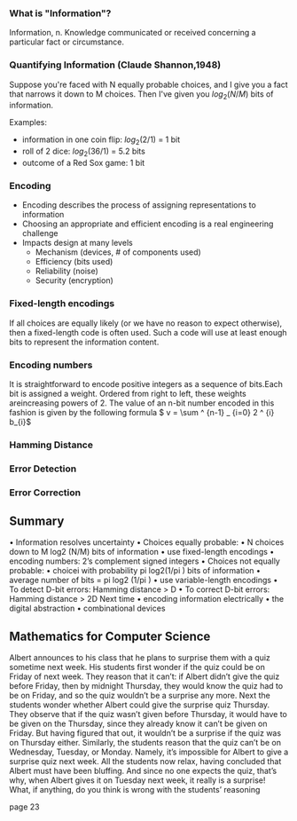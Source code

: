 ### What is "Information"?

Information, n. Knowledge communicated or received 
concerning a particular fact or circumstance.

### Quantifying Information (Claude Shannon,1948)

Suppose you're faced with N equally probable choices, and I give you
a fact that narrows it down to M choices. Then I've given you $log_2(N/M)$ bits of information.

Examples:
- information in one coin flip: $log_2(2/1)$ = 1 bit
- roll of 2 dice: $log_2(36/1)$ = 5.2 bits
- outcome of a Red Sox game: 1 bit

### Encoding

- Encoding describes the process of
    assigning representations to information
- Choosing an appropriate and efficient encoding is a 
  real engineering challenge
- Impacts design at many levels
  - Mechanism (devices, # of components used)
  - Efficiency (bits used)
  - Reliability (noise)
  - Security (encryption)

### Fixed-length encodings

If all choices are equally likely (or we have no reason to expect otherwise), then a fixed-length code is often used. Such a code will use at least enough bits to represent the information content.

### Encoding numbers
It is straightforward to encode positive integers as a sequence of bits.Each bit is assigned a weight. Ordered from right to left, these weights areincreasing powers of 2. The value of an n-bit number encoded in this fashion is given by the following formula
$ v = \sum ^ {n-1} _ {i=0} 2 ^ {i} b_{i}$

### Hamming Distance
### Error Detection
### Error Correction

## Summary

• Information resolves uncertainty
• Choices equally probable:
• N choices down to M log2 (N/M) bits of information
• use fixed-length encodings
• encoding numbers: 2’s complement signed integers
• Choices not equally probable:
• choicei with probability pi log2(1/pi ) bits of information
• average number of bits = pi log2 (1/pi )
• use variable-length encodings
• To detect D-bit errors: Hamming distance > D
• To correct D-bit errors: Hamming distance > 2D Next time
• encoding information electrically
• the digital abstraction
• combinational devices


## Mathematics for Computer Science
Albert announces to his class that he plans to surprise them with a quiz sometime
next week.
His students first wonder if the quiz could be on Friday of next week. They
reason that it can’t: if Albert didn’t give the quiz before Friday, then by midnight
Thursday, they would know the quiz had to be on Friday, and so the quiz wouldn’t
be a surprise any more.
Next the students wonder whether Albert could give the surprise quiz Thursday.
They observe that if the quiz wasn’t given before Thursday, it would have to be
given on the Thursday, since they already know it can’t be given on Friday. But
having figured that out, it wouldn’t be a surprise if the quiz was on Thursday either.
Similarly, the students reason that the quiz can’t be on Wednesday, Tuesday, or
Monday. Namely, it’s impossible for Albert to give a surprise quiz next week. All
the students now relax, having concluded that Albert must have been bluffing. And
since no one expects the quiz, that’s why, when Albert gives it on Tuesday next
week, it really is a surprise!
What, if anything, do you think is wrong with the students’ reasoning

page 23
